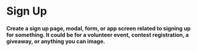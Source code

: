 # Sign Up

#### Create a sign up page, modal, form, or app screen related to signing up for something. It could be for a volunteer event, contest registration, a giveaway, or anything you can image.